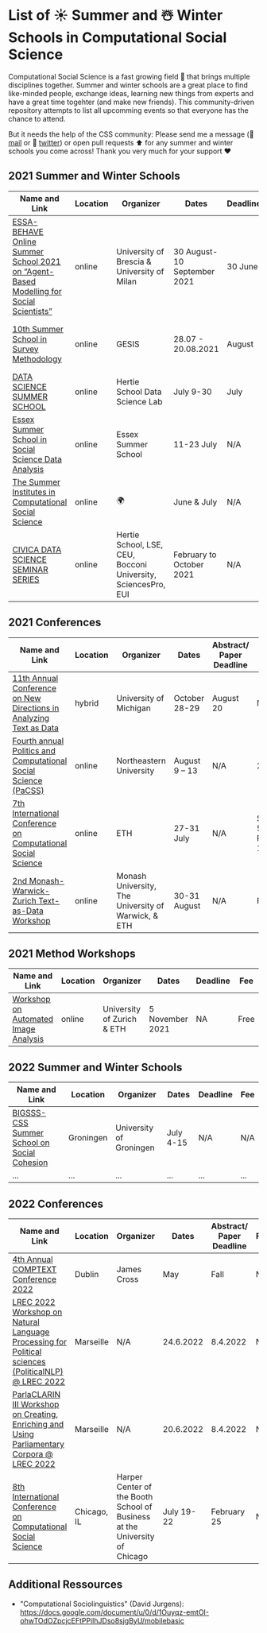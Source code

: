 # List of ☀️ Summer and ☃️ Winter Schools in Computational Social Science

Computational Social Science is a fast growing field 🚀 that brings multiple disciplines together. Summer and winter schools are a great place to find like-minded people, exchange ideas, learning new things from experts and have a great time togehter (and make new friends). This community-driven repository attempts to list all upcomming events so that everyone has the chance to attend.

But it needs the help of the CSS community: Please send me a message (📧 [mail](mailto:christopher.klamm@hotmail.de) or 🐥 [twitter](https://twitter.com/chklamm)) or open pull requests ⬆️ for any summer and winter schools you come across! Thank you very much for your support ❤️

## **2021 Summer and Winter Schools**
| Name and Link  | Location  | Organizer  | Dates  | Deadline | Fee | 
|---|---|---|---|---|---|
| [ESSA-BEHAVE Online Summer School 2021 on “Agent-Based Modelling for Social Scientists”](http://behavelab.org/behave-summer-school/) | online | University of Brescia & University of Milan | 30 August-10 September 2021 | 30 June | YES, e.g., Student: 400€-800 |
| [10th Summer School in Survey Methodology](https://www.gesis.org/en/gesis-training/what-we-offer/summer-school-in-survey-methodology) | online | GESIS | 28.07 - 20.08.2021  | August  |  Course: Students: 160 €,  Academics: 240 € |
| [DATA SCIENCE SUMMER SCHOOL](https://socialdatascience.network/summerschool.html) | online | Hertie School Data Science Lab | July 9-30  | July  | Free  |
| [Essex Summer School in Social Science Data Analysis](https://essexsummerschool.com/summer-school-facts/) | online | Essex Summer School | 11-23 July | N/A | £100 |
| [The Summer Institutes in Computational Social Science](https://sicss.io) | online | 🌍 | June & July | N/A | Free |
| [CIVICA DATA SCIENCE SEMINAR SERIES](https://socialdatascience.network/index.html#intro) | online | Hertie School, LSE, CEU, Bocconi University, SciencesPro, EUI | February to October 2021 | N/A | Free |

## **2021 Conferences**
| Name and Link  | Location  | Organizer | Dates | Abstract/ Paper Deadline | Fee | 
|---|---|---|---|---|---|
| [11th Annual Conference on New Directions in Analyzing Text as Data](https://tada2021.org) | hybrid | University of Michigan | October 28-29 | August 20 | N/A |
| [Fourth annual Politics and Computational Social Science (PaCSS)](https://cssh.northeastern.edu/nulab/pacss/) | online | Northeastern University | August 9 – 13 | N/A | 20$|
| [7th International Conference on Computational Social Science](https://ic2s2-2021.ethz.ch) | online | ETH | 27-31 July | N/A | Student: 50€, Regular: 100€  |
| [2nd Monash-Warwick-Zurich Text-as-Data Workshop](https://docs.google.com/spreadsheets/d/1qFSUcYKawa-P7SpVmuutMaO9QVvrJvgYIvH28Sz-mUI/edit#gid=0) | online | Monash University, The University of Warwick, & ETH | 30-31 August | N/A | Free |

## **2021 Method Workshops**
| Name and Link  | Location  | Organizer  | Dates  | Deadline | Fee | 
|---|---|---|---|---|---|
| [Workshop on Automated Image Analysis](https://www.cssmethods.uzh.ch/en/cfp_imageanalysis.html) | online | University of Zurich & ETH | 5 November 2021 | NA | Free |

## **2022 Summer and Winter Schools**
| Name and Link  | Location  | Organizer  | Dates  | Deadline | Fee | 
|---|---|---|---|---|---|
| [BIGSSS-CSS Summer School on Social Cohesion](https://bigsss-css.jacobs-university.de) | Groningen | University of Groningen | July 4-15 | N/A | N/A |
| ...  | ...  | ...  | ...  | ...  | ...  |

## **2022 Conferences**
| Name and Link  | Location  | Organizer | Dates | Abstract/ Paper Deadline | Fee |
|---|---|---|---|---|---|
| [4th Annual COMPTEXT Conference 2022](https://www.comptextconference.org/4th-annual-poltext-conference-2021/) | Dublin  | James Cross  | May  | Fall | N/A |
| [LREC 2022 Workshop on Natural Language Processing for Political sciences (PoliticalNLP) @ LREC 2022](https://lrec2022.lrec-conf.org/en/workshops-and-tutorials/ws-tut-schedule/) | Marseille | N/A | 24.6.2022 | 8.4.2022 | N/A |
| [ParlaCLARIN III Workshop on Creating, Enriching and Using Parliamentary Corpora @ LREC 2022](https://lrec2022.lrec-conf.org/media/filer_public/96/ac/96acb3a3-7758-49da-b5c6-2880c54e6162/cfp-parlaclarin-iii.pdf) | Marseille | N/A | 20.6.2022 | 8.4.2022 | N/A |
| [8th International Conference on Computational Social Science](https://boothuchicagocaai.wixsite.com/website-2) | Chicago, IL | Harper Center of the Booth School of Business at the University of Chicago | July 19-22 | February 25 | N/A |

## **Additional Ressources**
* "Computational Sociolinguistics" (David Jurgens): https://docs.google.com/document/u/0/d/1Ouyqz-emtOI-ohwTOdOZpcjcEFtPPilhJDso8sjgByU/mobilebasic
